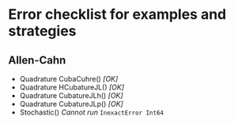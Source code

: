 # Error checklist for examples and strategies 
## Allen-Cahn
- Quadrature CubaCuhre() *[OK]*
- Quadrature HCubatureJL() *[OK]*
- Quadrature CubatureJLh() *[OK]*
- Quadrature CubatureJLp() *[OK]*
- Stochastic() *Cannot run* `InexactError Int64`
